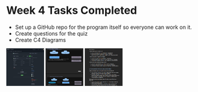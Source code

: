 # Week 4 Tasks Completed
- Set up a GitHub repo for the program itself so everyone can work on it.
- Create questions for the quiz 
- Create C4 Diagrams
<img src="Evidence/Github for code.png" alt="evidence images" style="height: 100px; width: 100px">
<img src="Evidence/C4 Diagrams.png" alt="evidence images" style="height: 100px; width: 100px">
<img src="Evidence/Questions.png" alt="evidence images" style="height: 100px; width: 100px">
